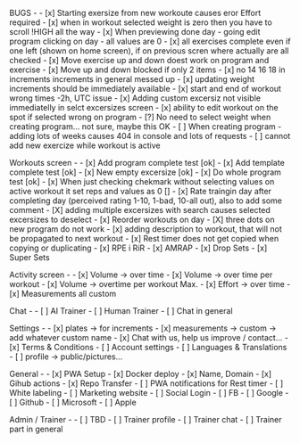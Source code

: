 BUGS -
     - [x] Starting exersize from new workoute causes eror Effort required
     - [x] when in workout selected weight is zero then you have to scroll !HIGH all the way
     - [x] When previewing done day - going edit program clicking on day - all values are 0
     - [x] all exercises complete even if one left (shown on home screen), if on previous scren where actually are all checked
     - [x] Move exercise up and down doest work on program and exercise
     - [x] Move up and down blocked if only 2 items
     - [x] no 14 16 18 in increments increments in general messed up
     - [x] updating weight increments should be immediately available
     - [x] start and end of workout wrong times -2h, UTC issue
     - [x] Adding custom excersiz not visible immediatelly in selct excersizes screen
     - [x] ability to edit workout on the spot if selected wrong on program
     - [?] No need to select weight when creating program... not sure, maybe this OK
     - [ ] When creating program - adding lots of weeks causes 404 in console and lots of requests
     - [ ] cannot add new exercize while workout is active

Workouts screen - 
    - [x] Add program complete test [ok]
    - [x] Add template complete test [ok]
    - [x] New empty excersize [ok]
    - [x] Do whole program test [ok]
    - [x] When just checking chekmark without selecting values on active workout it set reps and values as 0 []
    - [x] Rate traingin day after completing day (perceived rating 1-10, 1-bad, 10-all out), also to add some comment
    - [X] adding multiple excersizes with search causes selected excersizes to deselect
    - [x] Reorder workouts on day
    - [X] three dots on new program do not work 
    - [x] adding description to workout, that will not be propagated to next workout
    - [x] Rest timer does not get copied when copying or duplicating
    - [x] RPE i RiR
    - [x] AMRAP
    - [x] Drop Sets
    - [x] Super Sets

Activity screen -
    - [x] Volume -> over time
    - [x] Volume -> over time per workout
    - [x] Volume -> overtime per workout Max.
    - [x] Effort -> over time
    - [x] Measurements all custom

Chat -
    - [ ] AI Trainer
    - [ ] Human Trainer
    - [ ] Chat in general

Settings -
    - [x] plates -> for increments
    - [x] measurements -> custom -> add whatever custom name
    - [x] Chat with us, help us improve / contact...
    - [x] Terms & Conditions
    - [ ] Account settings
    - [ ] Languages & Translations
    - [ ] profile -> public/pictures...

General -
    - [x] PWA Setup 
    - [x] Docker deploy
    - [x] Name, Domain
    - [x] Gihub actions
    - [x] Repo Transfer
    - [ ] PWA notifications for Rest timer
    - [ ] White labeling
    - [ ] Marketing website
    - [ ] Social Login
    - [ ] FB
    - [ ] Google
    - [ ] Github
    - [ ] Microsoft
    - [ ] Apple

Admin / Trainer -
    - [ ] TBD
    - [ ] Trainer profile
    - [ ] Trainer chat
    - [ ] Trainer part in general